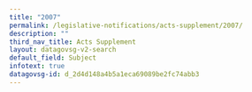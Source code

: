 ```yaml
---
title: "2007"
permalink: /legislative-notifications/acts-supplement/2007/
description: ""
third_nav_title: Acts Supplement
layout: datagovsg-v2-search
default_field: Subject
infotext: true
datagovsg-id: d_2d4d148a4b5a1eca69089be2fc74abb3
---
```

